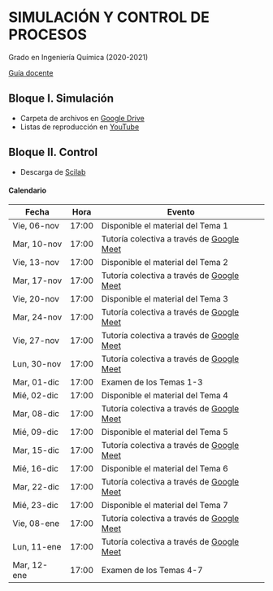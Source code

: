 # SIMULACIÓN Y CONTROL DE PROCESOS

 Grado en Ingeniería Química (2020-2021)
 
 [Guía docente](https://iquimica.ugr.es/sites/departamentos_files/departamentos_iquimica/public/inline-files/2020-21_220_11_41_Simulacion_Control_Procesos.pdf)


## Bloque I. Simulación

* Carpeta de archivos en [Google Drive](https://drive.google.com/drive/folders/1f5oBHUeEjwEuv7M8pTJEIiroGQr25Cw-?usp=sharing) 
* Listas de reproducción en [YouTube](https://www.youtube.com/playlist?list=PLY7KaFBcCn-wRBAF-B86bEeSPU6pb234r)


## Bloque II. Control

* Descarga de [Scilab](http://www.scilab.org/)

#### Calendario

Fecha       | Hora  | Evento
----------- | ----- | -------------
Vie, 06-nov | 17:00 | Disponible el material del Tema 1
Mar, 10-nov | 17:00 | Tutoría colectiva a través de [Google Meet](https://meet.google.com/rzw-gnwt-wmh)
Vie, 13-nov | 17:00 | Disponible el material del Tema 2
Mar, 17-nov | 17:00 | Tutoría colectiva a través de [Google Meet](https://meet.google.com/rzw-gnwt-wmh)
Vie, 20-nov | 17:00 | Disponible el material del Tema 3
Mar, 24-nov | 17:00 | Tutoría colectiva a través de [Google Meet](https://meet.google.com/rzw-gnwt-wmh)
Vie, 27-nov | 17:00 | Tutoría colectiva a través de [Google Meet](https://meet.google.com/rzw-gnwt-wmh)
Lun, 30-nov | 17:00 | Tutoría colectiva a través de [Google Meet](https://meet.google.com/rzw-gnwt-wmh)
Mar, 01-dic | 17:00 | Examen de los Temas 1-3
Mié, 02-dic | 17:00 | Disponible el material del Tema 4
Mar, 08-dic | 17:00 | Tutoría colectiva a través de [Google Meet](https://meet.google.com/rzw-gnwt-wmh)
Mié, 09-dic | 17:00 | Disponible el material del Tema 5
Mar, 15-dic | 17:00 | Tutoría colectiva a través de [Google Meet](https://meet.google.com/rzw-gnwt-wmh)
Mié, 16-dic | 17:00 | Disponible el material del Tema 6
Mar, 22-dic | 17:00 | Tutoría colectiva a través de [Google Meet](https://meet.google.com/rzw-gnwt-wmh)
Mié, 23-dic | 17:00 | Disponible el material del Tema 7
Vie, 08-ene | 17:00 | Tutoría colectiva a través de [Google Meet](https://meet.google.com/rzw-gnwt-wmh)
Lun, 11-ene | 17:00 | Tutoría colectiva a través de [Google Meet](https://meet.google.com/rzw-gnwt-wmh)
Mar, 12-ene | 17:00 | Examen de los Temas 4-7

